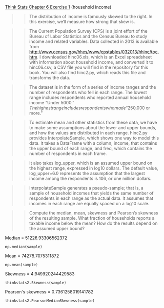 [Think Stats Chapter 6 Exercise 1](http://greenteapress.com/thinkstats2/html/thinkstats2007.html#toc60) (household income)

>> The distribution of income is famously skewed to the right. In this exercise, we’ll measure how strong that skew is.

>>The Current Population Survey (CPS) is a joint effort of the Bureau of Labor Statistics and the Census Bureau to study income and related variables. Data collected in 2013 is available from http://www.census.gov/hhes/www/cpstables/032013/hhinc/toc.htm. I downloaded hinc06.xls, which is an Excel spreadsheet with information about household income, and converted it to hinc06.csv, a CSV file you will find in the repository for this book. You will also find hinc2.py, which reads this file and transforms the data.

>>The dataset is in the form of a series of income ranges and the number of respondents who fell in each range. The lowest range includes respondents who reported annual household income “Under $5000.” The highest range includes respondents who made “$250,000 or more.”

>>To estimate mean and other statistics from these data, we have to make some assumptions about the lower and upper bounds, and how the values are distributed in each range. hinc2.py provides InterpolateSample, which shows one way to model this data. It takes a DataFrame with a column, income, that contains the upper bound of each range, and freq, which contains the number of respondents in each frame.

>>It also takes log_upper, which is an assumed upper bound on the highest range, expressed in log10 dollars. The default value, log_upper=6.0 represents the assumption that the largest income among the respondents is 106, or one million dollars.

>>InterpolateSample generates a pseudo-sample; that is, a sample of household incomes that yields the same number of respondents in each range as the actual data. It assumes that incomes in each range are equally spaced on a log10 scale.

>>Compute the median, mean, skewness and Pearson’s skewness of the resulting sample. What fraction of households reports a taxable income below the mean? How do the results depend on the assumed upper bound?

Median = 51226.93306562372
```
np.median(sample)
```

Mean = 74278.7075311872
```
np.mean(sample)
```

Skewness = 4.949920244429583
```
thinkstats2.Skewness(sample) 
```

Pearson's skewness = 0.7361258019141782
```
thinkstats2.PearsonMedianSkewness(sample)
```
